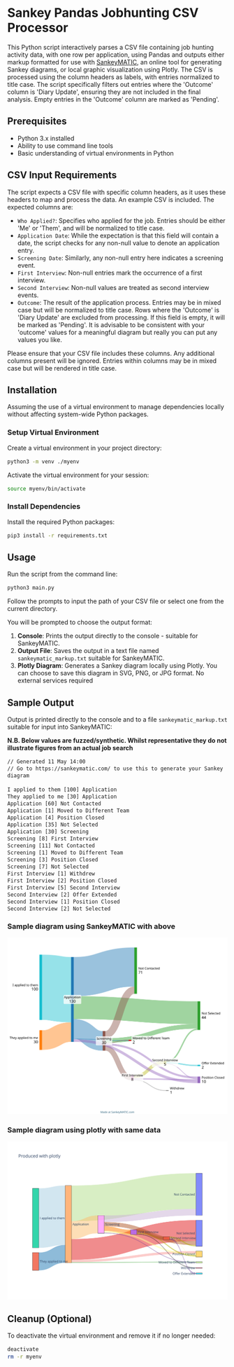 # Sankey Pandas Jobhunting CSV Processor

This Python script interactively parses a CSV file containing job hunting activity data, with one row per application, using Pandas and outputs either markup formatted for use with [SankeyMATIC](https://sankeymatic.com/), an online tool for generating Sankey diagrams, or local graphic visualization using Plotly. The CSV is processed using the column headers as labels, with entries normalized to title case. The script specifically filters out entries where the 'Outcome' column is 'Diary Update', ensuring they are not included in the final analysis. Empty entries in the 'Outcome' column are marked as 'Pending'.

## Prerequisites

- Python 3.x installed
- Ability to use command line tools
- Basic understanding of virtual environments in Python

## CSV Input Requirements

The script expects a CSV file with specific column headers, as it uses these headers to map and process the data. An example CSV is included. The expected columns are:

- `Who Applied?`: Specifies who applied for the job. Entries should be either 'Me' or 'Them', and will be normalized to title case.
- `Application Date`: While the expectation is that this field will contain a date, the script checks for any non-null value to denote an application entry.
- `Screening Date`: Similarly, any non-null entry here indicates a screening event.
- `First Interview`: Non-null entries mark the occurrence of a first interview.
- `Second Interview`: Non-null values are treated as second interview events.
- `Outcome`: The result of the application process. Entries may be in mixed case but will be normalized to title case. Rows where the 'Outcome' is 'Diary Update' are excluded from processing. If this field is empty, it will be marked as 'Pending'. It is advisable to be consistent with your 'outcome' values for a meaningful diagram but really you can put any values you like.

Please ensure that your CSV file includes these columns. Any additional columns present will be ignored. Entries within columns may be in mixed case but will be rendered in title case.

## Installation

Assuming the use of a virtual environment to manage dependencies locally without affecting system-wide Python packages.

### Setup Virtual Environment

Create a virtual environment in your project directory:

```bash
python3 -m venv ./myenv
```

Activate the virtual environment for your session:

```bash
source myenv/bin/activate
```

### Install Dependencies

Install the required Python packages:

```bash
pip3 install -r requirements.txt
```

## Usage

Run the script from the command line:

```bash
python3 main.py 
```

Follow the prompts to input the path of your CSV file or select one from the current directory.

You will be prompted to choose the output format:

1. **Console**: Prints the output directly to the console - suitable for SankeyMATIC.
2. **Output File**: Saves the output in a text file named `sankeymatic_markup.txt` suitable for SankeyMATIC.
3. **Plotly Diagram**: Generates a Sankey diagram locally using Plotly. You can choose to save this diagram in SVG, PNG, or JPG format. No external services required
## Sample Output

Output is printed directly to the console and to a file `sankeymatic_markup.txt` suitable for input into SankeyMATIC:

**N.B. Below values are fuzzed/synthetic. Whilst representative they do not illustrate figures from an actual job search**

```
// Generated 11 May 14:00
// Go to https://sankeymatic.com/ to use this to generate your Sankey diagram

I applied to them [100] Application
They applied to me [30] Application
Application [60] Not Contacted
Application [1] Moved to Different Team
Application [4] Position Closed
Application [35] Not Selected
Application [30] Screening
Screening [8] First Interview
Screening [11] Not Contacted
Screening [1] Moved to Different Team
Screening [3] Position Closed
Screening [7] Not Selected
First Interview [1] Withdrew
First Interview [2] Position Closed
First Interview [5] Second Interview
Second Interview [2] Offer Extended
Second Interview [1] Position Closed
Second Interview [2] Not Selected
```
### Sample diagram using SankeyMATIC with above

![alt text](assets/sankeymatic_20240511_144227.svg)

### Sample diagram using plotly with same data

![alt text](assets/plotly.svg)

## Cleanup (Optional)

To deactivate the virtual environment and remove it if no longer needed:

```bash
deactivate
rm -r myenv
```
